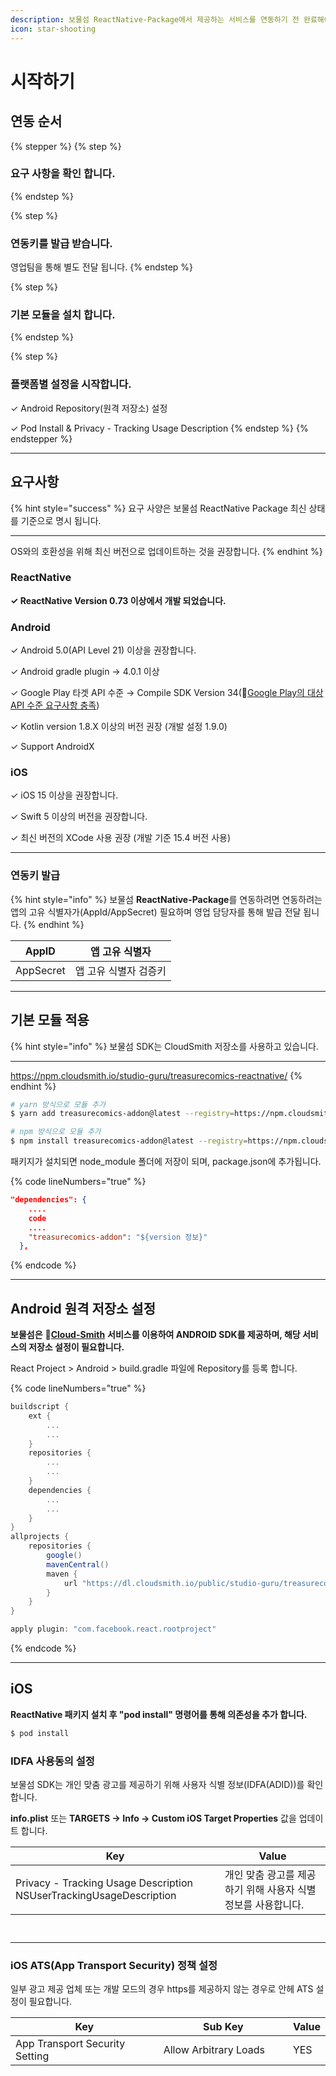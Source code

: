 ```yaml
---
description: 보물섬 ReactNative-Package에서 제공하는 서비스를 연동하기 전 완료해야 하는 설정에 대해 알아보세요.
icon: star-shooting
---
```


# 시작하기

## 연동 순서

{% stepper %}
{% step %}
### 요구 사항을 확인 합니다.
{% endstep %}

{% step %}
### 연동키를 발급 받습니다.

영업팀을 통해 별도 전달 됩니다.
{% endstep %}

{% step %}
### 기본 모듈을 설치 합니다.
{% endstep %}

{% step %}
### 플랫폼별 설정을 시작합니다.

✓ Android Repository(원격 저장소) 설정

✓ Pod Install & Privacy - Tracking Usage Description
{% endstep %}
{% endstepper %}

***

## 요구사항

{% hint style="success" %}
요구 사양은 보물섬 ReactNative Package 최신 상태를 기준으로 명시 됩니다.

***

OS와의 호환성을 위해 최신 버전으로 업데이트하는 것을 권장합니다.
{% endhint %}

### ReactNative

**✓ ReactNative Version 0.73 이상에서 개발 되었습니다.**

### Android

✓ Android 5.0(API Level 21) 이상을 권장합니다.

✓ Android gradle plugin → 4.0.1 이상

✓ Google Play 타겟 API 수준 → Compile SDK Version 34(🔗[Google Play의 대상 API 수준 요구사항 충족](https://developer.android.com/google/play/requirements/target-sdk?hl=ko))

✓ Kotlin version 1.8.X 이상의 버전 권장 (개발 설정 1.9.0)

✓ Support AndroidX

### iOS

✓ iOS 15 이상을 권장합니다.

✓ Swift 5 이상의 버전을 권장합니다.

✓ 최신 버전의 XCode 사용 권장 (개발 기준 15.4 버전 사용)

***

### 연동키 발급 <a href="#undefined-2" id="undefined-2"></a>

{% hint style="info" %}
보물섬 **ReactNative-Package**를 연동하려면 연동하려는 앱의 고유 식별자가(AppId/AppSecret) 필요하며 영업 담당자를 통해 발급 전달 됩니다.
{% endhint %}

| AppID     | 앱 고유 식별자     |
| --------- | ------------ |
| AppSecret | 앱 고유 식별자 검증키 |

***

## 기본 모듈 적용

{% hint style="info" %}
보물섬 SDK는 CloudSmith 저장소를 사용하고 있습니다.

***

https://npm.cloudsmith.io/studio-guru/treasurecomics-reactnative/
{% endhint %}

```sh
# yarn 방식으로 모듈 추가
$ yarn add treasurecomics-addon@latest --registry=https://npm.cloudsmith.io/studio-guru/treasurecomics-reactnative/

# npm 방식으로 모듈 추가
$ npm install treasurecomics-addon@latest --registry=https://npm.cloudsmith.io/studio-guru/treasurecomics-reactnative/
```

패키지가 설치되면 node\_module 폴더에 저장이 되며, package.json에 추가됩니다.

{% code lineNumbers="true" %}
```json
"dependencies": {
    ....
    code
    ....
    "treasurecomics-addon": "${version 정보}"
  },
```
{% endcode %}

***

## Android 원격 저장소 설정

**보물섬은** 🔗[**Cloud-Smith**](https://cloudsmith.com/company/about) **서비스를 이용하여 ANDROID SDK를 제공하며, 해당 서비스의 저장소 설정이 필요합니다.**

React Project > Android > build.gradle 파일에 Repository를 등록 합니다.

{% code lineNumbers="true" %}
```gradle
buildscript {
    ext {
        ...
        ...
    }
    repositories {
        ...
        ...
    }
    dependencies {
        ...
        ...
    }
}
allprojects {
    repositories {
        google()
        mavenCentral()
        maven {
            url "https://dl.cloudsmith.io/public/studio-guru/treasurecomics-android/maven/"
        }
    }
}

apply plugin: "com.facebook.react.rootproject"

```
{% endcode %}

***

## iOS

**ReactNative 패키지 설치 후 "pod install" 명령어를 통해 의존성을 추가 합니다.**

```sh
$ pod install
```

### IDFA 사용동의 설정

보물섬 SDK는 개인 맞춤 광고를 제공하기 위해 사용자 식별 정보(IDFA(ADID))를 확인 합니다.

**info.plist** 또는 **TARGETS -> Info -> Custom iOS Target Properties** 값을 업데이트 합니다.

<table><thead><tr><th width="319">Key</th><th>Value</th></tr></thead><tbody><tr><td>Privacy - Tracking Usage Description<br>NSUserTrackingUsageDescription</td><td>개인 맞춤 광고를 제공하기 위해 사용자 식별 정보를 사용합니다.</td></tr></tbody></table>

<figure><img src="../.gitbook/assets/apple_idfa_01.png" alt=""><figcaption></figcaption></figure>

<figure><img src="../.gitbook/assets/apple_idfa_02.png" alt=""><figcaption></figcaption></figure>

***

### iOS ATS(App Transport Security) 정책 설정

일부 광고 제공 업체 또는 개발 모드의 경우 https를 제공하지 않는 경우로 안헤 ATS 설정이 필요합니다.

<table><thead><tr><th width="321">Key</th><th width="276">Sub Key</th><th>Value</th></tr></thead><tbody><tr><td>App Transport Security Setting</td><td>Allow Arbitrary Loads</td><td>YES</td></tr></tbody></table>

<figure><img src="../.gitbook/assets/apple_ats.png" alt=""><figcaption></figcaption></figure>


